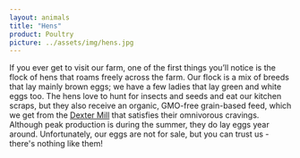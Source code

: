```yaml
---
layout: animals
title: "Hens"
product: Poultry
picture: ../assets/img/hens.jpg
---
```


If you ever get to visit our farm, one of the first things you’ll notice is the flock of hens that roams freely across the farm. Our flock is a mix of breeds that lay mainly brown eggs; we have a few ladies that lay green and white eggs too. The hens love to hunt for insects and seeds and eat our kitchen scraps, but they also receive an organic, GMO-free grain-based feed, which we get from the <a href="http://dextermill.com">Dexter Mill</a> that satisfies their omnivorous cravings. Although peak production is during the summer, they do lay eggs year around. Unfortunately, our eggs are not for sale, but you can trust us - there's nothing like them!
